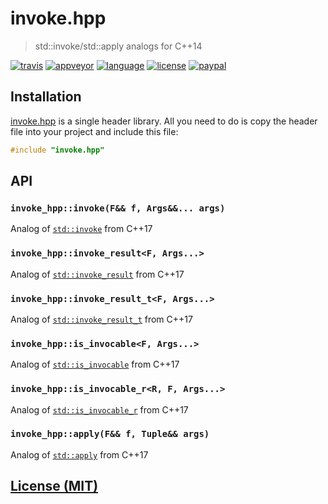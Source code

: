 # invoke.hpp

> std::invoke/std::apply analogs for C++14

[![travis][badge.travis]][travis]
[![appveyor][badge.appveyor]][appveyor]
[![language][badge.language]][language]
[![license][badge.license]][license]
[![paypal][badge.paypal]][paypal]

[badge.travis]: https://img.shields.io/travis/BlackMATov/invoke.hpp/master.svg?logo=travis&style=for-the-badge
[badge.appveyor]: https://img.shields.io/appveyor/ci/BlackMATov/invoke-hpp/master.svg?logo=appveyor&style=for-the-badge
[badge.language]: https://img.shields.io/badge/language-C%2B%2B14-red.svg?style=for-the-badge
[badge.license]: https://img.shields.io/badge/license-MIT-blue.svg?style=for-the-badge
[badge.paypal]: https://img.shields.io/badge/donate-PayPal-orange.svg?logo=paypal&colorA=00457C&style=for-the-badge

[travis]: https://travis-ci.org/BlackMATov/invoke.hpp
[appveyor]: https://ci.appveyor.com/project/BlackMATov/invoke-hpp
[language]: https://en.wikipedia.org/wiki/C%2B%2B14
[license]: https://en.wikipedia.org/wiki/MIT_License
[paypal]: https://www.paypal.me/matov

[invoke]: https://github.com/BlackMATov/invoke.hpp

## Installation

[invoke.hpp][invoke] is a single header library. All you need to do is copy the header file into your project and include this file:

```cpp
#include "invoke.hpp"
```

## API

### `invoke_hpp::invoke(F&& f, Args&&... args)`

Analog of [`std::invoke`](https://en.cppreference.com/w/cpp/utility/functional/invoke) from C++17

### `invoke_hpp::invoke_result<F, Args...>`

Analog of [`std::invoke_result`](https://en.cppreference.com/w/cpp/types/result_of) from C++17

### `invoke_hpp::invoke_result_t<F, Args...>`

Analog of [`std::invoke_result_t`](https://en.cppreference.com/w/cpp/types/result_of) from C++17

### `invoke_hpp::is_invocable<F, Args...>`

Analog of [`std::is_invocable`](https://en.cppreference.com/w/cpp/types/is_invocable) from C++17

### `invoke_hpp::is_invocable_r<R, F, Args...>`

Analog of [`std::is_invocable_r`](https://en.cppreference.com/w/cpp/types/is_invocable) from C++17

### `invoke_hpp::apply(F&& f, Tuple&& args)`

Analog of [`std::apply`](https://en.cppreference.com/w/cpp/utility/apply) from C++17

## [License (MIT)](./LICENSE.md)
